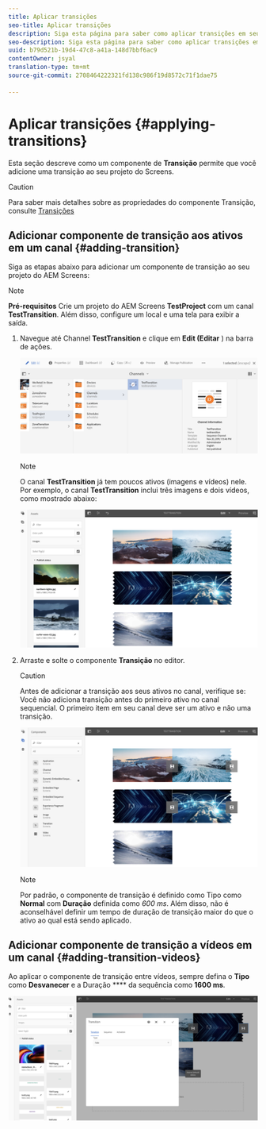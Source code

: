 ```yaml
---
title: Aplicar transições
seo-title: Aplicar transições
description: Siga esta página para saber como aplicar transições em seus projetos do Screens.
seo-description: Siga esta página para saber como aplicar transições em seus projetos do Screens.
uuid: b79d521b-19d4-47c8-a41a-148d7bbf6ac9
contentOwner: jsyal
translation-type: tm+mt
source-git-commit: 2708464222321fd138c986f19d8572c71f1dae75

---
```



# Aplicar transições {#applying-transitions}

Esta seção descreve como um componente de **Transição** permite que você adicione uma transição ao seu projeto do Screens.


>[!CAUTION]
>
>Para saber mais detalhes sobre as propriedades do componente Transição, consulte [Transições](adding-components-to-a-channel.md#transition)

## Adicionar componente de transição aos ativos em um canal {#adding-transition}

Siga as etapas abaixo para adicionar um componente de transição ao seu projeto do AEM Screens:

>[!NOTE]
>
>**Pré-requisitos**
> Crie um projeto do AEM Screens **TestProject** com um canal **TestTransition**. Além disso, configure um local e uma tela para exibir a saída.

1. Navegue até Channel **TestTransition** e clique em **Edit (Editar** ) na barra de ações.

   ![image1](assets/transitions1.png)

   >[!NOTE]
   >
   >O canal **TestTransition** já tem poucos ativos (imagens e vídeos) nele. Por exemplo, o canal **TestTransition** inclui três imagens e dois vídeos, como mostrado abaixo:

   ![image2](assets/transitions2.png)


1. Arraste e solte o componente **Transição** no editor.
   >[!CAUTION]
   >
   >Antes de adicionar a transição aos seus ativos no canal, verifique se:
Você não adiciona transição antes do primeiro ativo no canal sequencial. O primeiro item em seu canal deve ser um ativo e não uma transição.

   ![image3](assets/transitions3.png)

   > [!NOTE]
   >
   >Por padrão, o componente de transição é definido como Tipo como **Normal** com **Duração** definida como *600 ms*.  Além disso, não é aconselhável definir um tempo de duração de transição maior do que o ativo ao qual está sendo aplicado.


## Adicionar componente de transição a vídeos em um canal {#adding-transition-videos}

Ao aplicar o componente de transição entre vídeos, sempre defina o **Tipo** como **Desvanecer** e a Duração **** da sequência como **1600 ms**.

![image3](assets/transitions4.png)